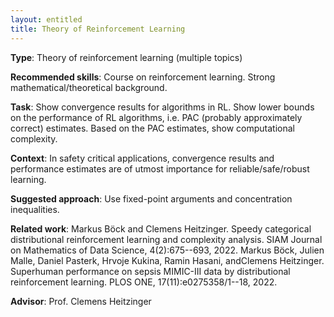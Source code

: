 ```yaml
---
layout: entitled
title: Theory of Reinforcement Learning
---
```


**Type**: Theory of reinforcement learning (multiple topics)

**Recommended skills**: Course on reinforcement learning.  Strong mathematical/theoretical background.

**Task**: Show convergence results for algorithms in RL.  Show lower bounds on the performance of RL algorithms, i.e. PAC (probably approximately correct) estimates.  Based on the PAC estimates, show computational complexity.

**Context**: In safety critical applications, convergence results and performance estimates are of utmost importance for reliable/safe/robust learning.

**Suggested approach**: Use fixed-point arguments and concentration inequalities.

**Related work**:
Markus Böck and Clemens Heitzinger. Speedy categorical distributional reinforcement learning and complexity analysis. SIAM Journal on Mathematics of Data Science, 4(2):675--693, 2022.
Markus Böck, Julien Malle, Daniel Pasterk, Hrvoje Kukina, Ramin Hasani, andClemens Heitzinger. Superhuman performance on sepsis MIMIC-III data by distributional reinforcement learning. PLOS ONE, 17(11):e0275358/1--18, 2022.

**Advisor**: Prof. Clemens Heitzinger